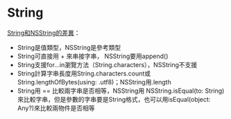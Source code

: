# String

[String和NSString的差異](http://www.cnblogs.com/dsxniubility/p/4784124.html?utm_source=tuicool&utm_medium=referral)：
* String是值類型，NSString是參考類型
* String可直接用 + 來串接字串， NSString要用append()
* String支援for...in瀏覽方法（String.characters），NSString不支援
* String計算字串長度用String.characters.count或String.lengthOfBytes(using: .utf8)；NSString用.length
* String用 == 比較兩字串是否相等，NSString用 NSString.isEqual(to: String)來比較字串，但是參數的字串要是String格式，也可以用isEqual(object: Any?)來比較兩物件是否相等




